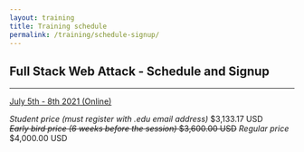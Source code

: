 ```yaml
---
layout: training
title: Training schedule
permalink: /training/schedule-signup/
---
```


## Full Stack Web Attack - Schedule and Signup

---

[July 5th - 8th 2021 (Online)](https://www.eventbrite.com/e/full-stack-web-attack-fswa-training-course-2021-tickets-151870521819)

*Student price (must register with .edu email address)* $3,133.17 USD  
~~*Early bird price (6 weeks before the session)* $3,600.00 USD~~
*Regular price* $4,000.00 USD

